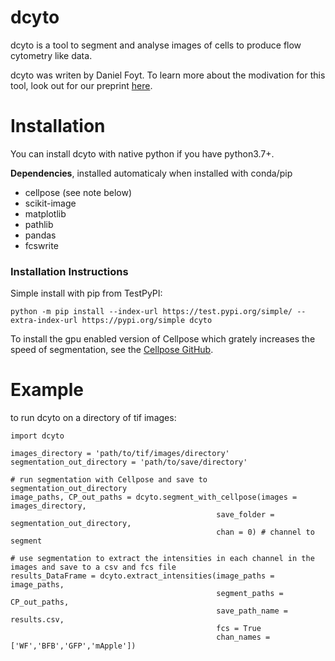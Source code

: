 # dcyto


dcyto is a tool to segment and analyse images of cells to produce flow cytometry like data. 

dcyto was writen by Daniel Foyt. To learn more about the modivation for this tool, look out for our preprint [here](https://huanglab.ucsf.edu/publications).


# Installation

You can install dcyto with native python if you have python3.7+.

**Dependencies**, installed automaticaly when installed with conda/pip

 - cellpose (see note below) 
 - scikit-image
 - matplotlib
 - pathlib
 - pandas
 - fcswrite

### Installation Instructions

Simple install with pip from TestPyPI:

    python -m pip install --index-url https://test.pypi.org/simple/ --extra-index-url https://pypi.org/simple dcyto

To install the gpu enabled version of Cellpose which grately increases the speed of segmentation, see the [Cellpose GitHub](https://github.com/MouseLand/cellpose).

# Example
to run dcyto on a directory of tif images:

    import dcyto
    
    images_directory = 'path/to/tif/images/directory'
	segmentation_out_directory = 'path/to/save/directory'
	
	# run segmentation with Cellpose and save to segmentation_out_directory
	image_paths, CP_out_paths = dcyto.segment_with_cellpose(images = images_directory,
                                                  save_folder = segmentation_out_directory,
                                                  chan = 0) # channel to segment
    
    # use segmentation to extract the intensities in each channel in the images and save to a csv and fcs file
    results_DataFrame = dcyto.extract_intensities(image_paths = image_paths,
                                                  segment_paths = CP_out_paths,
							                      save_path_name = results.csv,
							                      fcs = True
				                                  chan_names = ['WF','BFB','GFP','mApple'])


